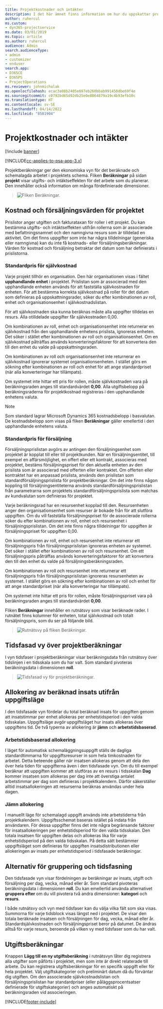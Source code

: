 ```yaml
---
title: Projektkostnader och intäkter
description: I det här ämnet finns information om hur du uppskattar projektkostnader och intäkter.
author: ruhercul
ms.custom:
- dyn365-projectservice
ms.date: 03/01/2019
ms.topic: article
ms.author: ruhercul
audience: Admin
search.audienceType:
- admin
- customizer
- enduser
search.app:
- D365CE
- D365PS
- ProjectOperations
ms.reviewer: johnmichalak
ms.openlocfilehash: ecac3a08b2405e697eb260bbab991458dbe69f4e
ms.sourcegitcommit: c0792bd65d92db25e0e8864879a19c4b93efb10c
ms.translationtype: HT
ms.contentlocale: sv-SE
ms.lasthandoff: 04/14/2022
ms.locfileid: "8581904"
---
```

# <a name="project-costs-and-revenue"></a>Projektkostnader och intäkter

[!include [banner](../includes/psa-now-project-operations.md)]

[!INCLUDE[cc-applies-to-psa-app-3.x](../includes/cc-applies-to-psa-app-3x.md)]

Projektberäkningar ger den ekonomiska vyn för det beräknade och schemalagda arbetet i projektets schema. Fliken **Beräkningar** på sidan **projekt** visar utgifts- och intäktseffekten för det arbete som du planerar. Den innehåller också information om många fördefinierade dimensioner. 

> ![Fliken Beräkningar.](media/project-5.png)

## <a name="cost-and-sales-values-of-the-project"></a>Kostnad och försäljningsvärden för projektet

Prislistor anger utgiften och fakturataxan för roller i ett projekt. Du kan bestämma utgifts- och intäktseffekten utifrån rollerna som är associerade med befattningsnamnet och den namngivna resurs som är tilldelad en aktivitet. Om det finns uppgifter som inte har några tilldelningar (generiska eller namngivna) kan du inte få kostnads- eller försäljningsberäkningar. Värden för kostnad och försäljning betraktar det datum som har definierats i prislistorna.

### <a name="default-cost-price"></a>Standardpris för självkostnad  

Varje projekt tillhör en organisation. Den här organisationen visas i fältet **upphandlande enhet** i projektet. Prislistan som är associerad med den upphandlande enheten används för att fastställa självkostnaden för enheten. För att bestämma korrekta självkostnad på roller för det datum som definieras på uppskattningsrader, söker du efter kombinationen av roll, enhet och organisationsenhet i självkostnadslistan. 

För att självkostnaden ska kunna beräknas måste alla uppgifter tilldelas en resurs. Alla otilldelade uppgifter får självkostnaden 0,00.

Om kombinationen av roll, enhet och organisationsenhet inte returnerar en självkostnad från den upphandlande enhetens prislista, ignoreras enheten. Det söker i stället efter kombinationen av roll och organisationsenhet. Om en självkostnad påträffas används konverteringsfaktorer för att konvertera den till den enhet du valde på uppskattningsraden.

Om kombinationen av roll och organisationsenhet inte returnerar en självkostnad ignorerar systemet organisationsenheten. I stället görs en sökning efter kombinationen av roll och enhet för att ange standardpriset (när alla konverteringar har tillämpats).

Om systemet inte hittar ett pris för rollen, måste självkostnaden vara på beräkningsraden anges till standardvärdet **0,00**. Alla utgiftsbelopp på beräkningsraderna för projektkostnad registreras i den upphandlande enhetens valuta.

> [!NOTE]
> Som standard lagrar Microsoft Dynamics 365 kostnadsbelopp i basvalutan. De kostnadsbelopp som visas på fliken **Beräkningar** gäller emellertid i den upphandlande enhetens valuta.  

### <a name="default-sales-price"></a>Standardpris för försäljning 

Försäljningsprislistan avgörs av antingen den försäljningsenhet som projektet är kopplat till eller till projektkunden. När en försäljningsentitet, till exempel en affärsmöjlighet, en offert eller ett kontrakt, associeras med projektet, bestäms försäljningspriset för den aktuella enheten av den prislista som är associerad med offerten eller kontraktet. Om offerten eller kontraktet har en anpassad prislista, används den prislistan som standardförsäljningsprislista för projektberäkningar. Om det inte finns någon koppling till försäljningsentiteterna används standardförsäljningsprislistan från parametrarna som projektets standardförsäljningsprislista som matchas av kundvalutan som definieras för projektet.

Varje beräkningsrad har en resursenhet kopplad till den. Resursenheten anger den organisationsenhet som resurser är bokade från för att slutföra uppgiften. Om du vill fastställa försäljningspriset för de associerade rollerna söker du efter kombinationen av roll, enhet och resursenhet i försäljningsprislistan. Om det inte finns några tilldelningar för uppgiften är försäljningspriset för uppgiften 0,00.

Om kombinationen av roll, enhet och resursenhet inte returnerar ett försäljningspris från försäljningsprislistan ignoreras enheten av systemet. Det söker i stället efter kombinationen av roll och resursenhet. Om ett försäljningspris påträffas används konverteringsfaktorer för att konvertera den till den enhet du valde på försäljningsberäkningsraden. 

Om kombinationen av roll och resursenhet inte returnerar ett försäljningspris från försäljningsprislistan ignoreras resursenheten av systemet. I stället görs en sökning efter kombinationen av roll och enhet för att ange standardpriset (när alla konverteringar har tillämpats).

Om systemet inte hittar ett pris för rollen, måste försäljningspriset vara på beräkningsraden anges till standardvärdet **0,00**.

Fliken **Beräkningar** innehåller en rutnätsvy som visar beräknade rader. I rutnätet finns kolumner för enheten, total självkostnad och totalt försäljningspris, som du ser på följande bild. 

> ![Rutnätsvy på fliken Beräkningar.](media/project-6.png)

## <a name="time-phased-view-of-project-estimates"></a>Tidsfasad vy över projektberäkningar

I vyn tidsfaser i projektberäkningar visar beräkningsdata från rutnätsvy över tidslinjen i en tidsskala som du har valt. Som standard pivoteras beräkningsdata i dimensionen **roll**.

> ![Tidsfasad vy för projektberäkningar.](media/project-7.png)

## <a name="allocating-estimated-effort-based-on-the-task-mode"></a>Allokering av beräknad insats utifrån uppgiftsläge

I den tidsfasade vyn fördelar du total beräknad insats för uppgiften genom att insatstimmar per enhet allokeras per enhetstidsperiod i den valda tidsskalan. Uppgiftsläge avgör uppgiftsläget hur insats allokeras över uppgiftens tid. De två typerna av allokering är **jämn** och **arbetstidsbaserad**.

### <a name="work-hours-based-allocation"></a>Arbetstidsbaserad allokering
 
I läget för automatisk schemaläggningsuppgift ställs de dagliga standardtimmarna för uppgiftsresurser in som hela timkostnaden för arbetet. Detta beteende gäller när insatsen allokeras genom att dela den över hela tiden för uppgifterna även i den tidsfasade vyn. Om du till exempel beräknar att uppgiften kommer att slutföras av en resurs i tidsskalan **Dag** kommer insatsen som allokeras per dag inte att överstiga antalet arbetstimmar per dag som definieras i projektkalendern. Därför säkerställer alltid insatsallokeringen att resurserna beräknas användas under hela dagen.

### <a name="even-allocation"></a>Jämn allokering

I manuellt läge för schemalagd uppgift används inte arbetstiderna från projektkalendern. Uppgiftsschemat baseras istället på indata från användaren. För dessa uppgifter finns det inte några begränsande faktorer för insatsallokeringen per enhetstidsperiod för den valda tidsskalan. Den totala insatsen för uppgiften delas och allokeras lika för varje enhetstidsperiod på den valda tidsskalan. På detta sätt bestämmer uppgiftsläget som definieras för uppgiften insatsdistributionen eller allokeringen av insats per enhetstidsperiod i tidsfasade beräkningar.

## <a name="grouping-and-time-phasing-options"></a>Alternativ för gruppering och tidsfasning

Den tidsfasade vyn visar fördelningen av beräkningar av insats, utgift och försäljning per dag, vecka, månad eller år. Som standard pivoteras beräkningsdata i dimensionen **roll**. Du kan emellertid använda alternativet **gruppera efter** om du vill pivotera två andra dimensioner: **kategori** och **resurs**.

I både rutnätsvy och vyn med tidsfaser kan du välja vilka fält som ska visas. Summorna för varje tidsblock visas längst ned i projektet. De visar den totala beräknade insatsen och försäljningen för dag, vecka, månad eller år. Standardsjälvkostnaden och försäljningspriset beror på datumet. De ändras alltså för varje resurs, beroende på vilken vy med tidsfaser som du har valt.

## <a name="expense-estimates"></a>Utgiftsberäkningar

Knappen **Lägg till en ny utgiftsberäkning** i rutnätsvyn låter dig registrera alla utgifter som påförts i projektet, men som inte är direkt relaterade till arbete. Du kan registrera utgiftsberäkningar för en specifik uppgift eller för hela projektet. Välj utgiftskategorier och preliminärt datum då du förväntar dig utgiften. Om den associerade självkostnadslistan och försäljningsprislistan har standardpriser (eller påläggsprocentsatser definierade för utgiftskategorier) och anges automatiskt på beräkningsraden vid associeringen.


[!INCLUDE[footer-include](../includes/footer-banner.md)]

